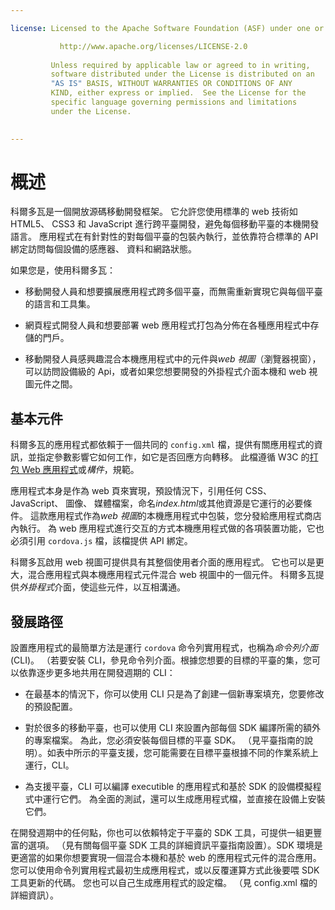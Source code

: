 ```yaml
---

license: Licensed to the Apache Software Foundation (ASF) under one or more contributor license agreements. See the NOTICE file distributed with this work for additional information regarding copyright ownership. The ASF licenses this file to you under the Apache License, Version 2.0 (the "License"); you may not use this file except in compliance with the License. You may obtain a copy of the License at

           http://www.apache.org/licenses/LICENSE-2.0
    
         Unless required by applicable law or agreed to in writing,
         software distributed under the License is distributed on an
         "AS IS" BASIS, WITHOUT WARRANTIES OR CONDITIONS OF ANY
         KIND, either express or implied.  See the License for the
         specific language governing permissions and limitations
         under the License.
    

---
```


# 概述

科爾多瓦是一個開放源碼移動開發框架。 它允許您使用標準的 web 技術如 HTML5、 CSS3 和 JavaScript 進行跨平臺開發，避免每個移動平臺的本機開發語言。 應用程式在有針對性的對每個平臺的包裝內執行，並依靠符合標準的 API 綁定訪問每個設備的感應器、 資料和網路狀態。

如果您是，使用科爾多瓦：

*   移動開發人員和想要擴展應用程式跨多個平臺，而無需重新實現它與每個平臺的語言和工具集。

*   網頁程式開發人員和想要部署 web 應用程式打包為分佈在各種應用程式中存儲的門戶。

*   移動開發人員感興趣混合本機應用程式中的元件與*web 視圖*（瀏覽器視窗），可以訪問設備級的 Api，或者如果您想要開發的外掛程式介面本機和 web 視圖元件之間。

## 基本元件

科爾多瓦的應用程式都依賴于一個共同的 `config.xml` 檔，提供有關應用程式的資訊，並指定參數影響它如何工作，如它是否回應方向轉移。 此檔遵循 W3C 的[打包 Web 應用程式][1]或*構件*，規範。

 [1]: http://www.w3.org/TR/widgets/

應用程式本身是作為 web 頁來實現，預設情況下，引用任何 CSS、 JavaScript、 圖像、 媒體檔案，命名*index.html*或其他資源是它運行的必要條件。 這款應用程式作為*web 視圖*的本機應用程式中包裝，您分發給應用程式商店內執行。 為 web 應用程式進行交互的方式本機應用程式做的各項裝置功能，它也必須引用 `cordova.js` 檔，該檔提供 API 綁定。

科爾多瓦啟用 web 視圖可提供具有其整個使用者介面的應用程式。 它也可以是更大，混合應用程式與本機應用程式元件混合 web 視圖中的一個元件。 科爾多瓦提供*外掛程式*介面，使這些元件，以互相溝通。

## 發展路徑

設置應用程式的最簡單方法是運行 `cordova` 命令列實用程式，也稱為*命令列介面*(CLI)。 （若要安裝 CLI，參見命令列介面。根據您想要的目標的平臺的集，您可以依靠逐步更多地共用在開發週期的 CLI：

*   在最基本的情況下，你可以使用 CLI 只是為了創建一個新專案填充，您要修改的預設配置。

*   對於很多的移動平臺，也可以使用 CLI 來設置內部每個 SDK 編譯所需的額外的專案檔案。 為此，您必須安裝每個目標的平臺 SDK。 （見平臺指南的說明）。如表中所示的平臺支援，您可能需要在目標平臺根據不同的作業系統上運行，CLI。

*   為支援平臺，CLI 可以編譯 executible 的應用程式和基於 SDK 的設備模擬程式中運行它們。 為全面的測試，還可以生成應用程式檔，並直接在設備上安裝它們。

在開發週期中的任何點，你也可以依賴特定于平臺的 SDK 工具，可提供一組更豐富的選項。 （見有關每個平臺 SDK 工具的詳細資訊平臺指南設置）。SDK 環境是更適當的如果你想要實現一個混合本機和基於 web 的應用程式元件的混合應用。 您可以使用命令列實用程式最初生成應用程式，或以反覆運算方式此後要喂 SDK 工具更新的代碼。 您也可以自己生成應用程式的設定檔。 （見 config.xml 檔的詳細資訊）。